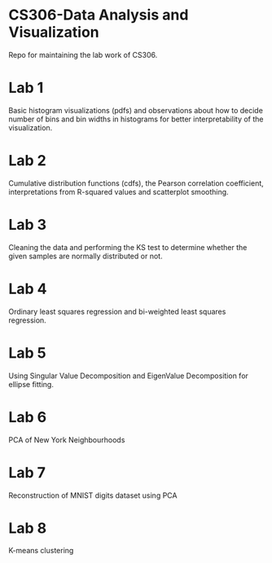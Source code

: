 # CS306-Data Analysis and Visualization
 Repo for maintaining the lab work of CS306.

# Lab 1
Basic histogram visualizations (pdfs) and observations about how to decide number of bins and bin widths in histograms for better interpretability of the visualization.

# Lab 2
Cumulative distribution functions (cdfs), the Pearson correlation coefficient, interpretations from R-squared values and scatterplot smoothing. 

# Lab 3
Cleaning the data and performing the KS test to determine whether the given samples are normally distributed or not.

# Lab 4 
Ordinary least squares regression and bi-weighted least squares regression. 

# Lab 5
Using Singular Value Decomposition and EigenValue Decomposition for ellipse fitting.

# Lab 6 
PCA of New York Neighbourhoods

# Lab 7 
Reconstruction of MNIST digits dataset using PCA

# Lab 8
K-means clustering



